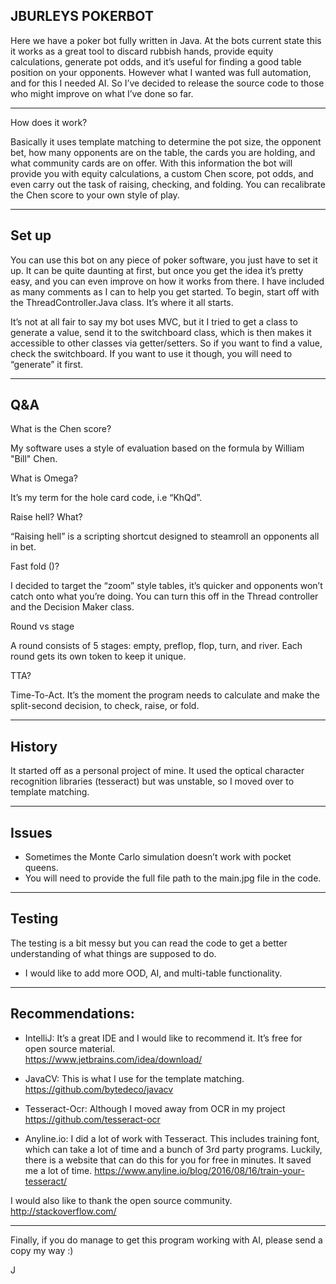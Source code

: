 JBURLEYS POKERBOT
-----------------
Here we have a poker bot fully written in Java. At the bots current state this it works as a great tool to discard rubbish hands, provide equity calculations, generate pot odds, and it’s useful for finding a good table position on your opponents. However what I wanted was full automation, and for this I needed AI. So I’ve decided to release the source code to those who might improve on what I’ve done so far.

------------------
How does it work?

Basically it uses template matching to determine the pot size, the opponent bet, how many opponents are on the table, the cards you are holding, and what community cards are on offer.
With this information the bot will provide you with equity calculations, a custom Chen score, pot odds, and even carry out the task of raising, checking, and folding. 
You can recalibrate the Chen score to your own style of play.

------------------
Set up
------------------
You can use this bot on any piece of poker software, you just have to set it up. It can be quite daunting at first, but once you get the idea it’s pretty easy, and you can even improve on how it works from there. I have included as many comments as I can to help you get started. To begin, start off with the ThreadController.Java class. It’s where it all starts.

It’s not at all fair to say my bot uses MVC, but it I tried to get a class to generate a value, send it to the switchboard class, which is then makes it accessible to other classes via getter/setters. So if you want to find a value, check the switchboard. If you want to use it though, you will need to “generate” it first.

------------------
Q&A
------------------
 What is the Chen score?

My software uses a style of evaluation based on the formula by William "Bill" Chen.

 What is Omega?

It’s my term for the hole card code, i.e “KhQd”. 

 Raise hell? What?

“Raising hell” is a scripting shortcut designed to steamroll an opponents all in bet.
 
 Fast fold ()?

I decided to target the “zoom” style tables, it’s quicker and opponents won’t catch onto what you’re doing. You can turn this off in the Thread controller and the Decision Maker class.

 Round vs stage

A round consists of 5 stages: empty, preflop, flop, turn, and river. Each round gets its own token to keep it unique.

 TTA?

Time-To-Act. It’s the moment the program needs to calculate and make the split-second decision, to check, raise, or fold. 

------------------
History
------------------
It started off as a personal project of mine. It used the optical character recognition libraries (tesseract) but was unstable, so I moved over to template matching.

------------------
Issues
------------------
- Sometimes the Monte Carlo simulation doesn’t work with pocket queens.
- You will need to provide the full file path to the main.jpg file in the code.

------------------
Testing
------------------
The testing is a bit messy but you can read the code to get a better understanding of what things are supposed to do.
- I would like to add more OOD, AI, and multi-table functionality.

------------------
Recommendations:
------------------

- IntelliJ: 
It’s a great IDE and I would like to recommend it. It’s free for open source material.  
https://www.jetbrains.com/idea/download/

- JavaCV:
This is what I use for the template matching.
 https://github.com/bytedeco/javacv

- Tesseract-Ocr: 
Although I moved away from OCR in my project
 https://github.com/tesseract-ocr

- Anyline.io: 
I did a lot of work with Tesseract. This includes training font, which can take a lot of time and a bunch of 3rd party programs. Luckily, there is a website that can do this for you for free in minutes. It saved me a lot of time.
 https://www.anyline.io/blog/2016/08/16/train-your-tesseract/
 
 
I would also like to thank the open source community. http://stackoverflow.com/

------------------

Finally, if you do manage to get this program working with AI, please send a copy my way :)

J

